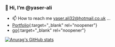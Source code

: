 ### 👋 Hi, I’m @yaser-ali
- 📫 How to reach me yaser.ali32@hotmail.co.uk ...
- [Portfolio](https://yaser-ali.github.io/){:target="_blank" rel="noopener"}
- [go](https://yaser-ali.github.io/){:target="_blank" rel="noopener"}

[![Anurag's GitHub stats](https://github-readme-stats.vercel.app/api?username=yaser-ali)](https://github.com/yaser-ali/github-readme-stats)

<!---
yaser-ali/yaser-ali is a ✨ special ✨ repository because its `README.md` (this file) appears on your GitHub profile.
You can click the Preview link to take a look at your changes.
--->
